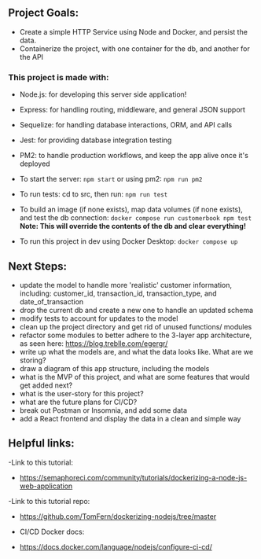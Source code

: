 
## Project Goals:
* Create a simple HTTP Service using Node and Docker, and persist the data.
* Containerize the project, with one container for the db, and another for the API

### This project is made with:
- Node.js: for developing this server side application!
- Express: for handling routing, middleware, and general JSON support
- Sequelize: for handling database interactions, ORM, and API calls
- Jest: for providing database integration testing
- PM2: to handle production workflows, and keep the app alive once it's deployed

- To start the server: `npm start` or using pm2: `npm run pm2`

- To run tests: cd to src, then run: `npm run test`

- To build an image (if none exists), map data volumes (if none exists), and test the db connection: `docker compose run customerbook npm test` <br>
**Note: This will override the contents of the db and clear everything!**

- To run this project in dev using Docker Desktop: `docker compose up`

## Next Steps:
- update the model to handle more 'realistic' customer information, including: customer_id, transaction_id, transaction_type, and date_of_transaction
- drop the current db and create a new one to handle an updated schema
- modify tests to account for updates to the model
- clean up the project directory and get rid of unused functions/ modules
- refactor some modules to better adhere to the 3-layer app architecture, as seen here: https://blog.treblle.com/egergr/
- write up what the models are, and what the data looks like. What are we storing?
- draw a diagram of this app structure, including the models
- what is the MVP of this project, and what are some features that would get added next?
- what is the user-story for this project?
- what are the future plans for CI/CD?
- break out Postman or Insomnia, and add some data
- add a React frontend and display the data in a clean and simple way


## Helpful links:
-Link to this tutorial:
* https://semaphoreci.com/community/tutorials/dockerizing-a-node-js-web-application

-Link to this tutorial repo:
* https://github.com/TomFern/dockerizing-nodejs/tree/master

- CI/CD Docker docs:
* https://docs.docker.com/language/nodejs/configure-ci-cd/
